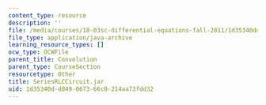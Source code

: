 ```yaml
---
content_type: resource
description: ''
file: /media/courses/18-03sc-differential-equations-fall-2011/1d35340dd849067366c0214aa73fdd32_SeriesRLCCircuit.jar
file_type: application/java-archive
learning_resource_types: []
ocw_type: OCWFile
parent_title: Convolution
parent_type: CourseSection
resourcetype: Other
title: SeriesRLCCircuit.jar
uid: 1d35340d-d849-0673-66c0-214aa73fdd32
---
```

